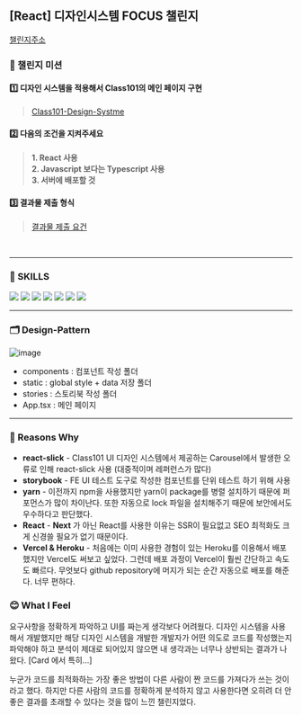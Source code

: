 ## [React] 디자인시스템 FOCUS 챌린지
[챌린지주소](https://www.numble.it/ad330222-fbe1-4bbb-9b2b-23ea21b965af)

### 🎇 챌린지 미션
#### 1️⃣ 디자인 시스템을 적용해서 Class101의 메인 페이지 구현
> [Class101-Design-Systme](https://ui.class101.dev/)
> 
#### 2️⃣ 다음의 조건을 지켜주세요
> **1. React 사용** <br/>
> **2. Javascript 보다는 Typescript 사용**<br/>
> **3. 서버에 배포할 것**
> 
#### 3️⃣ 결과물 제출 형식
> [결과물 제출 요건](https://www.numble.it/09cd83e3-66d8-468e-a736-601b677e1ae6)
> 
<br/>

---

### 🏓 SKILLS
<img src="https://img.shields.io/badge/-TypeScript-000000?style=flat&logo=TypeScript" /> <img src="https://img.shields.io/badge/-React-000000?style=flat&logo=React" /> <img src="https://img.shields.io/badge/-Storybook-000000?style=flat&logo=Storybook" /> <img src="https://img.shields.io/badge/-Heroku-000000?style=flat&logo=Heroku" /> <img src="https://img.shields.io/badge/-styledcomponents-000000?style=flat&logo=styledcomponents" /> <img src="https://img.shields.io/badge/-yarn-000000?style=flat&logo=yarn" /> <img src="https://img.shields.io/badge/-vercel-000000?style=flat&logo=vercel" />

---

### 🗂 Design-Pattern
![image](https://user-images.githubusercontent.com/63432381/149485812-72b274a1-2096-4638-b2ac-ace72b77d720.png)

* components : 컴포넌트 작성 폴더
* static : global style + data 저장 폴더
* stories : 스토리북 작성 폴더
* App.tsx : 메인 페이지

--- 

### 📃 Reasons Why
* __react-slick__ - Class101 UI 디자인 시스템에서 제공하는 Carousel에서 발생한 오류로 인해 react-slick 사용 (대중적이며 레퍼런스가 많다)
* __storybook__ - FE UI 테스트 도구로 작성한 컴포넌트를 단위 테스트 하기 위해 사용
* __yarn__ - 이전까지 npm을 사용했지만 yarn이 package를 병렬 설치하기 때문에 퍼포먼스가 많이 차이난다. 또한 자동으로 lock 파일을 설치해주기 때문에 보안에서도 우수하다고 판단했다.
* __React__ - __Next__ 가 아닌 React를 사용한 이유는 SSR이 필요없고 SEO 최적화도 크게 신경쓸 필요가 없기 때문이다.
* __Vercel & Heroku__ - 처음에는 이미 사용한 경험이 있는 Heroku를 이용해서 배포했지만 Vercel도 써보고 싶었다. 그런데 배포 과정이 Vercel이 훨씬 간단하고 속도도 빠르다. 무엇보다 github repository에 머지가 되는 순간 자동으로 배포를 해준다. 너무 편하다.

### 😊 What I Feel
요구사항을 정확하게 파악하고 UI를 짜는게 생각보다 어려웠다.
디자인 시스템을 사용해서 개발했지만 해당 디자인 시스템을 개발한 개발자가 어떤 의도로 코드를 작성했는지 파악해야 하고 분석이 제대로 되어있지 않으면
내 생각과는 너무나 상반되는 결과가 나왔다. [Card 에서 특히...]

누군가 코드를 최적화하는 가장 좋은 방법이 다른 사람이 짠 코드를 가져다가 쓰는 것이라고 했다. 
하지만 다른 사람의 코드를 정확하게 분석하지 않고 사용한다면 오히려 더 안좋은 결과를 초래할 수 있다는 것을 많이 느낀 챌린지었다.
